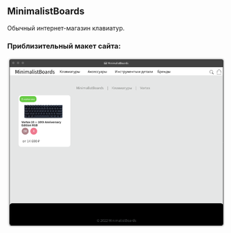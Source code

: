 ## MinimalistBoards
Обычный интернет-магазин клавиатур.

### Приблизительный макет сайта: 

![layout.png](layout.png)